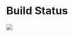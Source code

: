 # Build Status
<img src="https://cloudfarmers.visualstudio.com/_apis/public/build/definitions/3f367707-16b7-45b7-9f3b-177cc2ad88bd/21/badge"/>
